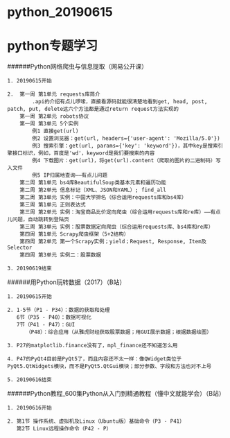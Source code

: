 # python_20190615

python专题学习
===========================


######Python网络爬虫与信息提取（网易公开课）

    1. 20190615开始
    
    2.  第一周 第1单元 requests库简介
            .api的介绍有点儿啰嗦，直接看源码就能很清楚地看到get, head, post, patch, put, delete这六个方法都是通过return request方法实现的
        第一周 第2单元 robots协议
        第一周 第3单元 5个实例
            例1 直接get(url)
            例2 设置浏览器：get(url, headers={'user-agent': 'Mozilla/5.0'})
            例3 搜索引擎：get(url, params={'key': 'keyword'})，其中key是搜索引擎接口标识，例如，百度是'wd'，keyword是我们要搜索的内容
            例4 下载图片：get(url)，将get(url).content（爬取的图片的二进制码）写入文件
            例5 IP归属地查询——有点儿问题
        第二周 第1单元 bs4库BeautifulSoup类基本元素和遍历功能
        第二周 第2单元 信息标记（XML、JSON和YAML）; find_all 
        第二周 第3单元 实例：中国大学排名（综合运用requests库和bs4库）
        第三周 第1单元 正则表达式 
        第三周 第2单元 实例：淘宝商品比价定向爬虫（综合运用requests库和re库）——有点儿问题，自动跳转到登陆页
        第三周 第3单元 实例：股票数据定向爬虫（综合运用requests库、bs4库和re库）
        第四周 第1单元 Scrapy爬虫框架（5+2结构）
        第四周 第2单元 第一个Scrapy实例；yield；Request, Response, Item及Selector
        第四周 第3单元 实例二：股票数据

    3. 20190619结束


######用Python玩转数据（2017）（B站）

    1. 20190615开始
    
    2. 1-5节（P1 - P34）：数据的获取和处理
       6节（P35 - P40）：数据可视化
       7节（P41 - P47）：GUI
          （P48）：综合应用（从雅虎财经获取股票数据；用GUI展示数据；根据数据绘图）
    
    3. P27的matplotlib.finance没有了，mpl_finance还不知道怎么用
    
    4. P47的PyQt4目前是PyQt5了，而且内容还不太一样：像QWidget类位于PyQt5.QtWidgets模块，而不是PyQt5.QtGui模块；部分参数、字段和方法也对不上号
    
    5. 20190616结束
    

######Python教程_600集Python从入门到精通教程（懂中文就能学会）（B站）

    1. 20190616开始

    2. 第1节 操作系统、虚拟机及Linux（Ubuntu版）基础命令（P3 - P41）
       第2节 Linux远程操作命令（P42 - P）
    
    
    
    